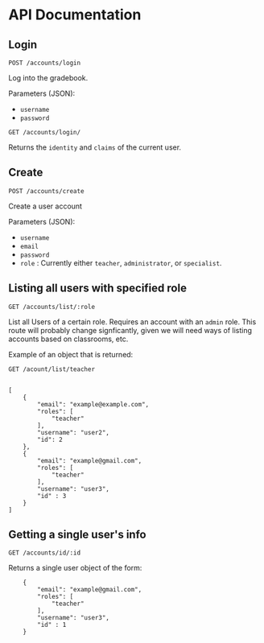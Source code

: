 # API Documentation

## Login

`POST /accounts/login`

Log into the gradebook.


Parameters (JSON):
* `username`
* `password`

`GET /accounts/login/`

Returns the `identity` and `claims` of the current user.


## Create

`POST /accounts/create`

Create a user account

Parameters (JSON):
* `username`
* `email`
* `password`
* `role` : Currently either `teacher`, `administrator`, or `specialist`.



## Listing all users with specified role

`GET /accounts/list/:role`

List all Users of a certain role. Requires an account with an `admin` role.
This route will probably change signficantly, given we will need ways of
listing accounts based on classrooms, etc.


Example of an object that is returned:

`GET /acount/list/teacher`
```

[
    {
        "email": "example@example.com",
        "roles": [
            "teacher"
        ],
        "username": "user2",
        "id": 2
    },
    {
        "email": "example@gmail.com",
        "roles": [
            "teacher"
        ],
        "username": "user3",
        "id" : 3
    }
]
```


## Getting a single user's info

`GET /accounts/id/:id`

Returns a single user object of the form:
```
    {
        "email": "example@gmail.com",
        "roles": [
            "teacher"
        ],
        "username": "user3",
        "id" : 1
    }
```
